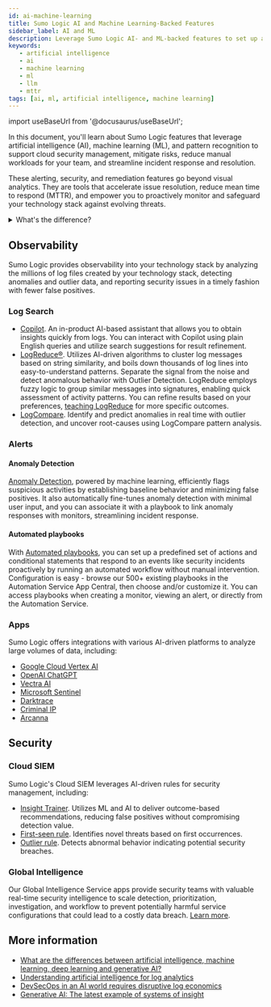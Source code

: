 ```yaml
---
id: ai-machine-learning
title: Sumo Logic AI and Machine Learning-Backed Features
sidebar_label: AI and ML
description: Leverage Sumo Logic AI- and ML-backed features to set up alerts, resolve issues, and reduce MTTR.
keywords:
   - artificial intelligence
   - ai
   - machine learning
   - ml
   - llm
   - mttr
tags: [ai, ml, artificial intelligence, machine learning]
---
```


import useBaseUrl from '@docusaurus/useBaseUrl';

In this document, you'll learn about Sumo Logic features that leverage artificial intelligence (AI), machine learning (ML), and pattern recognition to support cloud security management, mitigate risks, reduce manual workloads for your team, and streamline incident response and resolution.

These alerting, security, and remediation features go beyond visual analytics. They are tools that accelerate issue resolution, reduce mean time to respond (MTTR), and empower you to proactively monitor and safeguard your technology stack against evolving threats.

<details>
<summary>What's the difference?</summary>
* Artificial intelligence
* Machine learning
* Pattern recognition

</details>

<!-- Remove OR ask brand to create a cleaner, branded version
<img src={useBaseUrl('img/get-started/ai-diagram.png')} alt="ai-diagram.png" />
-->

## Observability

Sumo Logic provides observability into your technology stack by analyzing the millions of log files created by your technology stack, detecting anomalies and outlier data, and reporting security issues in a timely fashion with fewer false positives.


### Log Search

* [Copilot](/docs/search/copilot). An in-product AI-based assistant that allows you to obtain insights quickly from logs. You can interact with Copilot using plain English queries and utilize search suggestions for result refinement.
* [LogReduce&reg;](/docs/search/logreduce). Utilizes AI-driven algorithms to cluster log messages based on string similarity, and boils down thousands of log lines into easy-to-understand patterns. Separate the signal from the noise and detect anomalous behavior with Outlier Detection. LogReduce employs fuzzy logic to group similar messages into signatures, enabling quick assessment of activity patterns. You can refine results based on your preferences, [teaching LogReduce](/docs/search/logreduce/influence-the-logreduce-outcome) for more specific outcomes.
* [LogCompare](/docs/search/logcompare). Identify and predict anomalies in real time with outlier detection, and uncover root-causes using LogCompare pattern analysis.

### Alerts

#### Anomaly Detection

[Anomaly Detection](/docs/alerts/monitors/create-monitor/#select-monitor-type-and-detection-method), powered by machine learning, efficiently flags suspicious activities by establishing baseline behavior and minimizing false positives. It also automatically fine-tunes anomaly detection with minimal user input, and you can associate it with a playbook to link anomaly responses with monitors, streamlining incident response.

#### Automated playbooks

With [Automated playbooks](/docs/alerts/monitors/use-playbooks-with-monitors), you can set up a predefined set of actions and conditional statements that respond to an events like security incidents proactively by running an automated workflow without manual intervention. Configuration is easy - browse our 500+ existing playbooks in the Automation Service App Central, then choose and/or customize it. You can access playbooks when creating a monitor, viewing an alert, or directly from the Automation Service.

### Apps

Sumo Logic offers integrations with various AI-driven platforms to analyze large volumes of data, including:

* [Google Cloud Vertex AI](/docs/integrations/google/cloud-vertex-ai)
* [OpenAI ChatGPT](/docs/platform-services/automation-service/app-central/integrations/openai-chatgpt)
* [Vectra AI](/docs/platform-services/automation-service/app-central/integrations/vectra)
* [Microsoft Sentinel](/docs/platform-services/automation-service/app-central/integrations/microsoft-sentinel)
* [Darktrace](/docs/platform-services/automation-service/app-central/integrations/darktrace)
* [Criminal IP](/docs/platform-services/automation-service/app-central/integrations/criminal-ip)
* [Arcanna](/docs/platform-services/automation-service/app-central/integrations/arcanna)

<!-- Removed - not in Kanso
### Root Cause Explorer

Accelerates troubleshooting by surfacing events of interest correlated with application incidents. [Learn more](/docs/observability/root-cause-explorer)
-->

## Security

### Cloud SIEM

Sumo Logic's Cloud SIEM leverages AI-driven rules for security management, including:

* [Insight Trainer](/docs/cse/rules/insight-trainer). Utilizes ML and AI to deliver outcome-based recommendations, reducing false positives without compromising detection value.
* [First-seen rule](/docs/cse/rules/write-first-seen-rule). Identifies novel threats based on first occurrences.
* [Outlier rule](/docs/cse/rules/write-outlier-rule/). Detects abnormal behavior indicating potential security breaches.

### Global Intelligence

Our Global Intelligence Service apps provide security teams with valuable real-time security intelligence to scale detection, prioritization, investigation, and workflow to prevent potentially harmful service configurations that could lead to a costly data breach. [Learn more](/docs/integrations/global-intelligence).


## More information

* [What are the differences between artificial intelligence, machine learning, deep learning and generative AI?](https://www.sumologic.com/blog/machine-learning-deep-learning)
* [Understanding artificial intelligence for log analytics](https://www.sumologic.com/guides/machine-data-analytics)
* [DevSecOps in an AI world requires disruptive log economics](https://www.sumologic.com/blog/devsecops-ai-disruptive-log-economics)
* [Generative AI: The latest example of systems of insight](https://www.sumologic.com/blog/generative-ai-latest-example-systems-of-insight)
<!--
-bashyam's blog about how we trained our AI
-Flex Pricing? The more log data ingested, the sharper your analytics and ML/AI insights become. By eliminating ingest limitations and empowering an ML/AI-driven single source of truth for analytics, Flex enables DevOps and DevSecOps teams to troubleshoot faster, accelerate release velocity, and ensure reliable, secure digital experiences.
-Splunk-to-Sumo conversion migration tool?
-->
